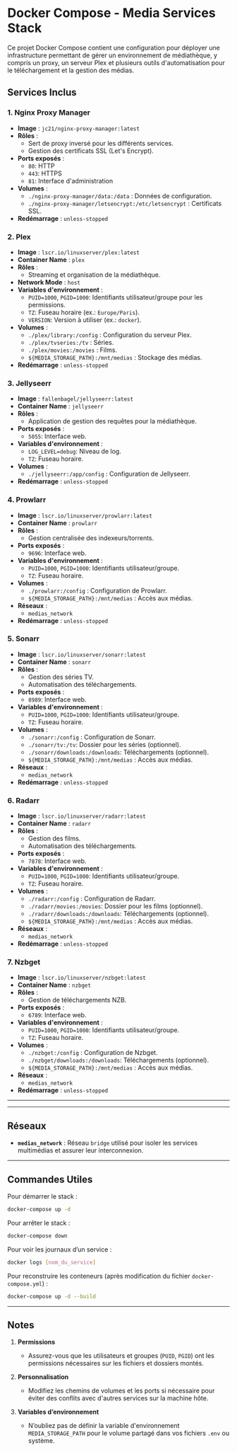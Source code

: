 # Docker Compose - Media Services Stack

Ce projet Docker Compose contient une configuration pour déployer une infrastructure permettant de gérer un environnement de médiathèque, y compris un proxy, un serveur Plex et plusieurs outils d'automatisation pour le téléchargement et la gestion des médias.

## Services Inclus

### 1. **Nginx Proxy Manager**
- **Image** : `jc21/nginx-proxy-manager:latest`
- **Rôles** :
    - Sert de proxy inversé pour les différents services.
    - Gestion des certificats SSL (Let's Encrypt).
- **Ports exposés** :
    - `80`: HTTP
    - `443`: HTTPS
    - `81`: Interface d'administration
- **Volumes** :
    - `./nginx-proxy-manager/data:/data` : Données de configuration.
    - `./nginx-proxy-manager/letsencrypt:/etc/letsencrypt` : Certificats SSL.
- **Redémarrage** : `unless-stopped`

### 2. **Plex**
- **Image** : `lscr.io/linuxserver/plex:latest`
- **Container Name** : `plex`
- **Rôles** :
    - Streaming et organisation de la médiathèque.
- **Network Mode** : `host`
- **Variables d'environnement** :
    - `PUID=1000`, `PGID=1000`: Identifiants utilisateur/groupe pour les permissions.
    - `TZ`: Fuseau horaire (ex.: `Europe/Paris`).
    - `VERSION`: Version à utiliser (ex.: `docker`).
- **Volumes** :
    - `./plex/library:/config` : Configuration du serveur Plex.
    - `./plex/tvseries:/tv` : Séries.
    - `./plex/movies:/movies` : Films.
    - `${MEDIA_STORAGE_PATH}:/mnt/medias` : Stockage des médias.
- **Redémarrage** : `unless-stopped`

### 3. **Jellyseerr**
- **Image** : `fallenbagel/jellyseerr:latest`
- **Container Name** : `jellyseerr`
- **Rôles** :
    - Application de gestion des requêtes pour la médiathèque.
- **Ports exposés** :
    - `5055`: Interface web.
- **Variables d'environnement** :
    - `LOG_LEVEL=debug`: Niveau de log.
    - `TZ`: Fuseau horaire.
- **Volumes** :
    - `./jellyseerr:/app/config` : Configuration de Jellyseerr.
- **Redémarrage** : `unless-stopped`

### 4. **Prowlarr**
- **Image** : `lscr.io/linuxserver/prowlarr:latest`
- **Container Name** : `prowlarr`
- **Rôles** :
    - Gestion centralisée des indexeurs/torrents.
- **Ports exposés** :
    - `9696`: Interface web.
- **Variables d'environnement** :
    - `PUID=1000`, `PGID=1000`: Identifiants utilisateur/groupe.
    - `TZ`: Fuseau horaire.
- **Volumes** :
    - `./prowlarr:/config` : Configuration de Prowlarr.
    - `${MEDIA_STORAGE_PATH}:/mnt/medias` : Accès aux médias.
- **Réseaux** :
    - `medias_network`
- **Redémarrage** : `unless-stopped`

### 5. **Sonarr**
- **Image** : `lscr.io/linuxserver/sonarr:latest`
- **Container Name** : `sonarr`
- **Rôles** :
    - Gestion des séries TV.
    - Automatisation des téléchargements.
- **Ports exposés** :
    - `8989`: Interface web.
- **Variables d'environnement** :
    - `PUID=1000`, `PGID=1000`: Identifiants utilisateur/groupe.
    - `TZ`: Fuseau horaire.
- **Volumes** :
    - `./sonarr:/config` : Configuration de Sonarr.
    - `./sonarr/tv:/tv`: Dossier pour les séries (optionnel).
    - `./sonarr/downloads:/downloads`: Téléchargements (optionnel).
    - `${MEDIA_STORAGE_PATH}:/mnt/medias` : Accès aux médias.
- **Réseaux** :
    - `medias_network`
- **Redémarrage** : `unless-stopped`

### 6. **Radarr**
- **Image** : `lscr.io/linuxserver/radarr:latest`
- **Container Name** : `radarr`
- **Rôles** :
    - Gestion des films.
    - Automatisation des téléchargements.
- **Ports exposés** :
    - `7878`: Interface web.
- **Variables d'environnement** :
    - `PUID=1000`, `PGID=1000`: Identifiants utilisateur/groupe.
    - `TZ`: Fuseau horaire.
- **Volumes** :
    - `./radarr:/config` : Configuration de Radarr.
    - `./radarr/movies:/movies`: Dossier pour les films (optionnel).
    - `./radarr/downloads:/downloads`: Téléchargements (optionnel).
    - `${MEDIA_STORAGE_PATH}:/mnt/medias` : Accès aux médias.
- **Réseaux** :
    - `medias_network`
- **Redémarrage** : `unless-stopped`

### 7. **Nzbget**
- **Image** : `lscr.io/linuxserver/nzbget:latest`
- **Container Name** : `nzbget`
- **Rôles** :
    - Gestion de téléchargements NZB.
- **Ports exposés** :
    - `6789`: Interface web.
- **Variables d'environnement** :
    - `PUID=1000`, `PGID=1000`: Identifiants utilisateur/groupe.
    - `TZ`: Fuseau horaire.
- **Volumes** :
    - `./nzbget:/config` : Configuration de Nzbget.
    - `./nzbget/downloads:/downloads`: Téléchargements (optionnel).
    - `${MEDIA_STORAGE_PATH}:/mnt/medias` : Accès aux médias.
- **Réseaux** :
    - `medias_network`
- **Redémarrage** : `unless-stopped`

---

---

## Réseaux

- **`medias_network`** : Réseau `bridge` utilisé pour isoler les services multimédias et assurer leur interconnexion.

---

## Commandes Utiles

Pour démarrer le stack :
```bash
docker-compose up -d
```

Pour arrêter le stack :
```bash
docker-compose down
```

Pour voir les journaux d’un service :
```bash
docker logs [nom_du_service]
```

Pour reconstruire les conteneurs (après modification du fichier `docker-compose.yml`) :
```bash
docker-compose up -d --build
```

---

## Notes

1. **Permissions**
    - Assurez-vous que les utilisateurs et groupes (`PUID`, `PGID`) ont les permissions nécessaires sur les fichiers et dossiers montés.

2. **Personnalisation**
    - Modifiez les chemins de volumes et les ports si nécessaire pour éviter des conflits avec d'autres services sur la machine hôte.

3. **Variables d’environnement**
    - N’oubliez pas de définir la variable d'environnement `MEDIA_STORAGE_PATH` pour le volume partagé dans vos fichiers `.env` ou système.